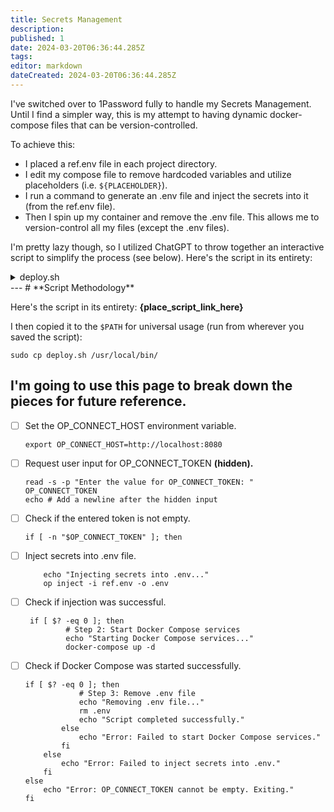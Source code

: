 ```yaml
---
title: Secrets Management
description: 
published: 1
date: 2024-03-20T06:36:44.285Z
tags: 
editor: markdown
dateCreated: 2024-03-20T06:36:44.285Z
---
```


I've switched over to 1Password fully to handle my Secrets Management.
Until I find a simpler way, this is my attempt to having dynamic docker-compose files that can be version-controlled. 

To achieve this:
- I placed a ref.env file in each project directory.
- I edit my compose file to remove hardcoded variables and utilize placeholders (i.e. `${PLACEHOLDER}`).
- I run a command to generate an .env file and inject the secrets into it (from the ref.env file).
- Then I spin up my container and remove the .env file.
This allows me to version-control all my files (except the .env files).

I'm pretty lazy though, so I utilized ChatGPT to throw together an interactive script to simplify the process (see below).
Here's the script in its entirety:</div><div id="bkmrk-attachment%3A%22deploy.s"><details><summary>deploy.sh</summary>

```shell
#!/bin/bash

export OP_CONNECT_HOST=http://localhost:8080

read -s -p "Enter the value for OP_CONNECT_TOKEN: " OP_CONNECT_TOKEN
echo 


if [ -n "$OP_CONNECT_TOKEN" ]; then
    export OP_CONNECT_TOKEN

    echo "Injecting secrets into .env..."
    op inject -i ref.env -o .env

    if [ $? -eq 0 ]; then
        echo "Starting Docker Compose services..."
        docker-compose up -d

        if [ $? -eq 0 ]; then
            # Step 3: Remove .env file
            echo "Removing .env file..."
            rm .env
            echo "Script completed successfully."
        else
            echo "Error: Failed to start Docker Compose services."
        fi
    else
        echo "Error: Failed to inject secrets into .env."
    fi
else
    echo "Error: OP_CONNECT_TOKEN cannot be empty. Exiting."
fi
```
</details></div><div id="bkmrk-"></div><div id="bkmrk--1"></div><div id="bkmrk--2"></div>
---
# **Script Methodology**

Here's the script in its entirety: **{place_script_link_here}**

I then copied it to the `$PATH` for universal usage (run from wherever you saved the script):

    sudo cp deploy.sh /usr/local/bin/

## I'm going to use this page to break down the pieces for future reference.

 - [ ] Set the OP_CONNECT_HOST environment variable.
	 ```
	 export OP_CONNECT_HOST=http://localhost:8080
	 ```
 - [ ] Request user input for OP_CONNECT_TOKEN **(hidden).**
	```
	read -s -p "Enter the value for OP_CONNECT_TOKEN: " OP_CONNECT_TOKEN 
	echo # Add a newline after the hidden input
	```

 - [ ] Check if the entered token is not empty.
	```
	if [ -n "$OP_CONNECT_TOKEN" ]; then
	```

 - [ ] Inject secrets into .env file.
	```
	  	echo "Injecting secrets into .env..."
	    op inject -i ref.env -o .env
	```
 - [ ] Check if injection was successful.
	 ```
	  if [ $? -eq 0 ]; then
	          # Step 2: Start Docker Compose services
	          echo "Starting Docker Compose services..."
	          docker-compose up -d
	```

 - [ ] Check if Docker Compose was started successfully.
	```
	if [ $? -eq 0 ]; then
	            # Step 3: Remove .env file
	            echo "Removing .env file..."
	            rm .env
	            echo "Script completed successfully."
	        else
	            echo "Error: Failed to start Docker Compose services."
	        fi
	    else
	        echo "Error: Failed to inject secrets into .env."
	    fi
	else
	    echo "Error: OP_CONNECT_TOKEN cannot be empty. Exiting."
	fi
	```
